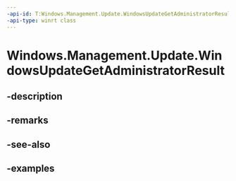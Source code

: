 ```yaml
---
-api-id: T:Windows.Management.Update.WindowsUpdateGetAdministratorResult
-api-type: winrt class
---
```


# Windows.Management.Update.WindowsUpdateGetAdministratorResult

<!--
public sealed class WindowsUpdateGetAdministratorResult
-->


## -description

## -remarks

## -see-also

## -examples



